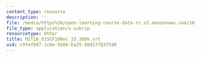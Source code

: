 ```yaml
---
content_type: resource
description: ''
file: /media/https%3A/open-learning-course-data-rc.s3.amazonaws.com/18-01sc-single-variable-calculus-fall-2010/c9fefb071c0e5b88ba2508d17f83f548_MIT18_01SCF10Rec_33_300k.vtt
file_type: application/x-subrip
resourcetype: Other
title: MIT18_01SCF10Rec_33_300k.srt
uid: c9fefb07-1c0e-5b88-ba25-08d17f83f548
---
```

